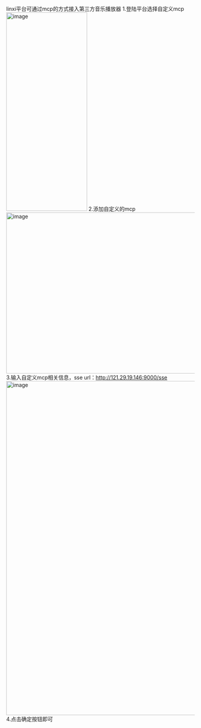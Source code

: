 linxi平台可通过mcp的方式接入第三方音乐播放器
1.登陆平台选择自定义mcp
<img width="216" height="529" alt="image" src="https://github.com/user-attachments/assets/99f549c6-f832-4d28-ad8d-0379593dcf64" />
2.添加自定义的mcp
<img width="549" height="429" alt="image" src="https://github.com/user-attachments/assets/c4b934b4-cb01-489c-9a30-57abeb2f3f37" />
3.输入自定义mcp相关信息，sse url：http://121.29.19.146:9000/sse
<img width="583" height="890" alt="image" src="https://github.com/user-attachments/assets/c8b5c9a2-6b63-4506-b65a-566ca9b80e73" />
4.点击确定按钮即可
